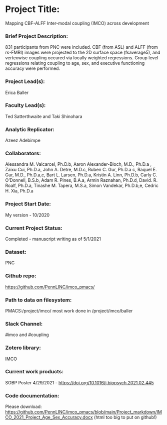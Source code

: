 # Project Title:
Mapping CBF-ALFF Inter-modal coupling (IMCO) across development

### Brief Project Description:
831 participants from PNC were included. CBF (from ASL) and ALFF (from rs-FMRI) images were projected to the 2D surface space (fsaverage5), and vertexwise coupling occured via locally weighted regressions. Group level regressions relating coupling to age, sex, and executive functioning accuracy were performed.

### Project Lead(s):
Erica Baller

### Faculty Lead(s):
Ted Satterthwaite and Taki Shinohara

### Analytic Replicator:
Azeez Adebimpe

### Collaborators:
Alessandra M. Valcarcel, Ph.D.b, Aaron Alexander-Bloch, M.D., Ph.D.a , Zaixu Cui, Ph.D.a, John A. Detre, M.D.c, Ruben C. Gur, Ph.D.a c, Raquel E. Gur, M.D., Ph.D.a,c, Bart L. Larsen, Ph.D.a, Kristin A. Linn, Ph.D.b, Carly C. O’Donnell, B.S.b, Adam R. Pines, B.A.a, Armin Raznahan, Ph.D.d, David. R. Roalf, Ph.D.a, Tinashe M. Tapera, M.S.a, Simon Vandekar, Ph.D.b,e, Cedric H. Xia, Ph.D.a

### Project Start Date:
My version - 10/2020

### Current Project Status:
Completed - manuscript writing as of 5/1/2021

### Dataset:
PNC

### Github repo:
https://github.com/PennLINC/imco_pmacs/

### Path to data on filesystem:
PMACS:/project/imco/
most work done in /project/imco/baller

### Slack Channel:
#imco and #coupling

### Zotero library:
IMCO

### Current work products:
SOBP Poster 4/29/2021 - https://doi.org/10.1016/j.biopsych.2021.02.445

### Code documentation:
Please download: https://github.com/PennLINC/imco_pmacs/blob/main/Project_markdown/IMCO_2021_Project_Age_Sex_Accuracy.docx (html too big to put on github!)
